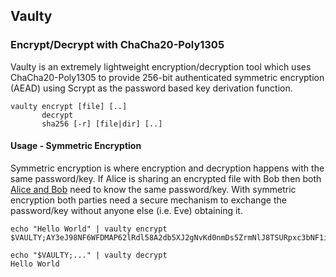 ## Vaulty
### Encrypt/Decrypt with ChaCha20-Poly1305

Vaulty is an extremely lightweight encryption/decryption tool which uses ChaCha20-Poly1305 to provide 256-bit authenticated symmetric encryption (AEAD) using Scrypt as the password based key derivation function.

```
vaulty encrypt [file] [..]
       decrypt
       sha256 [-r] [file|dir] [..]
```

#### Usage - Symmetric Encryption

Symmetric encryption is where encryption and decryption happens with the same password/key. If Alice is sharing an encrypted file with Bob then both [Alice and Bob](https://en.wikipedia.org/wiki/Alice_and_Bob) need to know the same password/key. With symmetric encryption both parties need a secure mechanism to exchange the password/key without anyone else (i.e. Eve) obtaining it.

```
echo "Hello World" | vaulty encrypt
$VAULTY;AY3eJ98NF6WFDMAP62lRdl58A2db5XJ2gNvKd0nmDs5ZrmNlJ8TSURpxc3bNF1iGw77dHA==

echo "$VAULTY;..." | vaulty decrypt
Hello World
```
